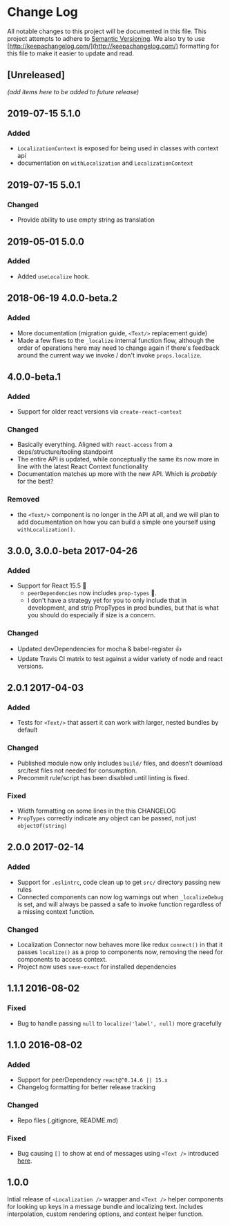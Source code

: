 # Change Log
All notable changes to this project will be documented in this file. This project
attempts to adhere to [Semantic Versioning](http://semver.org/). We also try to use
[http://keepachangelog.com/](http://keepachangelog.com/) formatting for this file to
make it easier to update and read.

## [Unreleased]
_(add items here to be added to future release)_

## 2019-07-15 5.1.0
### Added
- `LocalizationContext` is exposed for being used in classes with context api
- documentation on `withLocalization` and `LocalizationContext`

## 2019-07-15 5.0.1
### Changed
- Provide ability to use empty string as translation

## 2019-05-01 5.0.0
### Added
- Added `useLocalize` hook.

## 2018-06-19 4.0.0-beta.2
### Added
- More documentation (migration guide, `<Text/>` replacement guide)
- Made a few fixes to the `_localize` internal function flow, although
the order of operations here may need to change again if there's feedback
around the current way we invoke / don't invoke `props.localize`.

## 4.0.0-beta.1
### Added
- Support for older react versions via `create-react-context`

### Changed
- Basically everything. Aligned with `react-access` from a deps/structure/tooling standpoint
- The entire API is updated, while conceptually the same its now more
in line with the latest React Context functionality
- Documentation matches up more with the new API. Which is _probably_ for the best?

### Removed
- the `<Text/>` component is no longer in the API at all, and we will plan to add documentation
on how you can build a simple one yourself using `withLocalization()`.


## 3.0.0, 3.0.0-beta 2017-04-26
### Added
- Support for React 15.5 💯
  - `peerDependencies` now includes `prop-types` 🎉.
  - I don't have a strategy yet for you to only include that in development, and
  strip PropTypes in prod bundles, but that is what you should do especially if size is a concern.

### Changed
- Updated devDependencies for mocha & babel-register 👍
- Update Travis CI matrix to test against a wider variety of
node and react versions.

## 2.0.1 2017-04-03
### Added
- Tests for `<Text/>` that assert it can work with larger, nested bundles by default

### Changed
- Published module now only includes `build/` files, and doesn't download src/test files not
needed for consumption.
- Precommit rule/script has been disabled until linting is fixed.

### Fixed
- Width formatting on some lines in the this CHANGELOG
- `PropTypes` correctly indicate any object can be passed, not just `objectOf(string)`

## 2.0.0 2017-02-14
### Added
- Support for `.eslintrc`, code clean up to get `src/` directory passing new rules
- Connected components can now log warnings out when `_localizeDebug` is set, and will
always be passed a safe to invoke function regardless of a missing context function.

### Changed
- Localization Connector now behaves more like redux `connect()` in that it passes
`localize()` as a prop to components now, removing the need for components to access
context.
- Project now uses `save-exact` for installed dependencies

## 1.1.1 2016-08-02
### Fixed
- Bug to handle passing `null` to `localize('label', null)` more gracefully

## 1.1.0 2016-08-02
### Added
- Support for peerDependency `react@^0.14.6 || 15.x`
- Changelog formatting for better release tracking

### Changed
- Repo files (.gitignore, README.md)

### Fixed
- Bug causing `[]` to show at end of messages using `<Text />` introduced [here](https://github.com/sprjr/react-localize/blob/fde285cb2392194db7712a619f040b0c21daecaf/src/Localization.jsx#L35).

## 1.0.0
Intial release of `<Localization />` wrapper and `<Text />` helper components for looking up keys in
a message bundle and localizing text. Includes interpolation, custom rendering options, and
context helper function.
